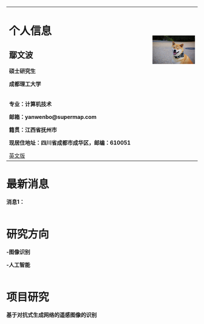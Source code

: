 <table border="0">
  <tr>
    <td width="75%">
      <h1>个人信息</h1>
      <h2>鄢文波</h2>
      <p><b>硕士研究生</b></p>
      <p><b>成都理工大学</b></p>
    </td>
    <td width="25%">
      <img src="/zhengjianzhao.jpg" width="100%">      
    <tr>
      <td>
        <p><b>专业：计算机技术</b></p>
        <p><b>邮箱：yanwenbo@supermap.com</b></p>
        <p><b>籍贯：江西省抚州市</b></p>
        <p><b>现居住地址：四川省成都市成华区，邮编：610051</b></p>
        <a href="/index-en.html">英文版</a>
      </td>
    </tr>
  </tr>
</table>
<table border="0">
  <tr>
    <h1>最新消息</h1>
    <p><b>消息1：</b></p>
  </tr>
</table>
<table border="0">
  <tr>
    <h1>研究方向</h1>
    <p><b>-图像识别</b></p>
    <p><b>-人工智能</b></p>
  </tr>
</table>
<table border="0">
  <tr>
    <h1>项目研究</h1>
    <p><b>基于对抗式生成网络的遥感图像的识别</b></p>
  </tr>
</table>

